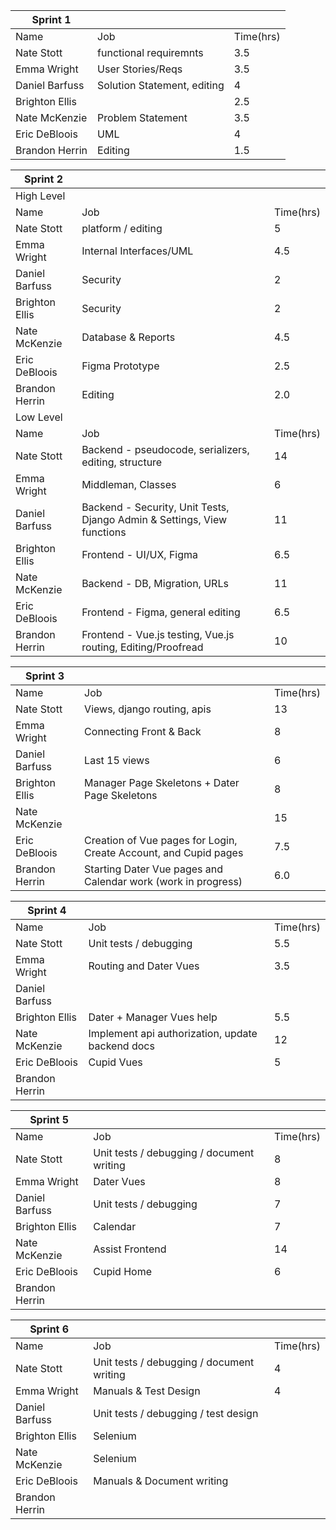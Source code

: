 | Sprint 1       |                             |           |   
|----------------|-----------------------------|-----------|
| Name           | Job                         | Time(hrs) |  
| Nate Stott     | functional requiremnts      | 3.5       |   
| Emma Wright    | User Stories/Reqs           | 3.5       |  
| Daniel Barfuss | Solution Statement, editing | 4         |  
| Brighton Ellis |                             | 2.5       |   
| Nate McKenzie  | Problem Statement           | 3.5       |   
| Eric DeBloois  | UML                         | 4         |   
| Brandon Herrin | Editing                     | 1.5       |   

| Sprint 2       |                                                                         |           |   
|----------------|-------------------------------------------------------------------------|-----------|
| High Level     |                                                                         |           |   
| Name           | Job                                                                     | Time(hrs) |   
| Nate Stott     | platform / editing                                                      | 5         |   
| Emma Wright    | Internal Interfaces/UML                                                 | 4.5       |   
| Daniel Barfuss | Security                                                                | 2         |   
| Brighton Ellis | Security                                                                | 2         |   
| Nate McKenzie  | Database & Reports                                                      | 4.5       |   
| Eric DeBloois  | Figma Prototype                                                         | 2.5       |   
| Brandon Herrin | Editing                                                                 | 2.0       |   
| Low Level      |                                                                         |           |   
| Name           | Job                                                                     | Time(hrs) |   
| Nate Stott     | Backend - pseudocode, serializers, editing, structure                   | 14        |   
| Emma Wright    | Middleman, Classes                                                      | 6         |   
| Daniel Barfuss | Backend - Security, Unit Tests, Django Admin & Settings, View functions | 11        |   
| Brighton Ellis | Frontend - UI/UX, Figma                                                 | 6.5       |   
| Nate McKenzie  | Backend - DB, Migration, URLs                                           | 11        |   
| Eric DeBloois  | Frontend - Figma, general editing                                       | 6.5       |   
| Brandon Herrin | Frontend - Vue.js testing, Vue.js routing, Editing/Proofread            | 10        |   

| Sprint 3       |                                                                  |           |   
|----------------|------------------------------------------------------------------|-----------|
| Name           | Job                                                              | Time(hrs) | 
| Nate Stott     | Views, django routing, apis                                      | 13        |   
| Emma Wright    | Connecting Front & Back                                          | 8         |   
| Daniel Barfuss | Last 15 views                                                    | 6         |   
| Brighton Ellis | Manager Page Skeletons + Dater Page Skeletons                    | 8         |   
| Nate McKenzie  |                                                                  | 15        |   
| Eric DeBloois  | Creation of Vue pages for Login, Create Account, and Cupid pages | 7.5       |   
| Brandon Herrin | Starting Dater Vue pages and Calendar work (work in progress)    | 6.0       |

| Sprint 4       |                                                  |           |   
|----------------|--------------------------------------------------|-----------|
| Name           | Job                                              | Time(hrs) | 
| Nate Stott     | Unit tests / debugging                           | 5.5       |   
| Emma Wright    | Routing and Dater Vues                           | 3.5       |   
| Daniel Barfuss |                                                  |           |   
| Brighton Ellis | Dater + Manager Vues help                        | 5.5       |   
| Nate McKenzie  | Implement api authorization, update backend docs | 12        |   
| Eric DeBloois  | Cupid Vues                                       | 5         |   
| Brandon Herrin |                                                  |           |

| Sprint 5       |                                           |           |   
|----------------|-------------------------------------------|-----------|
| Name           | Job                                       | Time(hrs) | 
| Nate Stott     | Unit tests / debugging / document writing | 8         |   
| Emma Wright    | Dater Vues                                | 8         |   
| Daniel Barfuss | Unit tests / debugging                    | 7         |   
| Brighton Ellis |                   Calendar                | 7         |   
| Nate McKenzie  | Assist Frontend                           | 14        |   
| Eric DeBloois  | Cupid Home                                | 6         |   
| Brandon Herrin |                                           |           |

| Sprint 6       |                                           |           |   
|----------------|-------------------------------------------|-----------|
| Name           | Job                                       | Time(hrs) | 
| Nate Stott     | Unit tests / debugging / document writing | 4         |   
| Emma Wright    | Manuals & Test Design                     | 4         |   
| Daniel Barfuss | Unit tests / debugging / test design      |           |   
| Brighton Ellis | Selenium                                  |           |   
| Nate McKenzie  | Selenium                                  |           |   
| Eric DeBloois  | Manuals & Document writing                |           |   
| Brandon Herrin |                                           |           |
